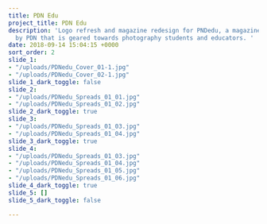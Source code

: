 ```yaml
---
title: PDN Edu
project_title: PDN Edu
description: 'Logo refresh and magazine redesign for PNDedu, a magazine published
  by PDN that is geared towards photography students and educators. '
date: 2018-09-14 15:04:15 +0000
sort_order: 2
slide_1:
- "/uploads/PDNedu_Cover_01-1.jpg"
- "/uploads/PDNedu_Cover_02-1.jpg"
slide_1_dark_toggle: false
slide_2:
- "/uploads/PDNedu_Spreads_01_01.jpg"
- "/uploads/PDNedu_Spreads_01_02.jpg"
slide_2_dark_toggle: true
slide_3:
- "/uploads/PDNedu_Spreads_01_03.jpg"
- "/uploads/PDNedu_Spreads_01_04.jpg"
slide_3_dark_toggle: true
slide_4:
- "/uploads/PDNedu_Spreads_01_03.jpg"
- "/uploads/PDNedu_Spreads_01_04.jpg"
- "/uploads/PDNedu_Spreads_01_05.jpg"
- "/uploads/PDNedu_Spreads_01_06.jpg"
slide_4_dark_toggle: true
slide_5: []
slide_5_dark_toggle: false

---
```


